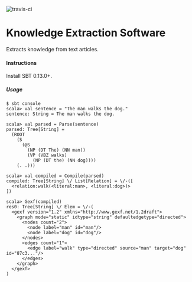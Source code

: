 ![travis-ci](https://travis-ci.org/crea-berkeley/knowledge-extraction.svg?branch=master)

# Knowledge Extraction Software

Extracts knowledge from text articles.

#### Instructions

Install SBT 0.13.0+.

##### Usage

    $ sbt console
    scala> val sentence = "The man walks the dog."
    sentence: String = The man walks the dog.

    scala> val parsed = Parse(sentence)
    parsed: Tree[String] =
      (ROOT
        (S
          (@S
            (NP (DT The) (NN man))
            (VP (VBZ walks)
              (NP (DT the) (NN dog))))
        (. .)))

    scala> val compiled = Compile(parsed)
    compiled: Tree[String] \/ List[Relation] = \/-([
      <relation:walk(<literal:man>, <literal:dog>)>
    ])

    scala> Gexf(compiled)
    res0: Tree[String] \/ Elem = \/-(
      <gexf version="1.2" xmlns="http://www.gexf.net/1.2draft">
        <graph mode="static" idtype="string" defaultedgetype="directed">
          <nodes count="2">
            <node label="man" id="man"/>
            <node label="dog" id="dog"/>
          </nodes>
          <edges count="1">
            <edge label="walk" type="directed" source="man" target="dog" id="87c3..."/>
          </edges>
        </graph>
      </gexf>
    )
